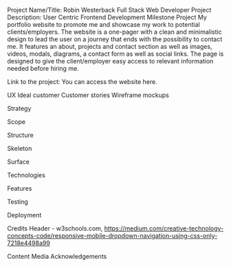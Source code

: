 Project Name/Title: Robin Westerback Full Stack Web Developer
Project Description: User Centric Frontend Development Milestone Project
My portfolio website to promote me and showcase my work to potential clients/employers. The website is a one-pager with a clean and minimalistic design to lead the user on a journey that ends with the possibility to contact me.
It features an about, projects and contact section as well as images, videos, modals, diagrams, a contact form as well as social links. The page is designed to give the client/employer easy access to relevant information needed before hiring me.  

Link to the project: You can access the website here.

UX
Ideal customer
Customer stories
Wireframe mockups

Strategy

Scope

Structure

Skeleton

Surface

Technologies

Features

Testing

Deployment

Credits
Header - w3schools.com, https://medium.com/creative-technology-concepts-code/responsive-mobile-dropdown-navigation-using-css-only-7218e4498a99

Content
Media
Acknowledgements